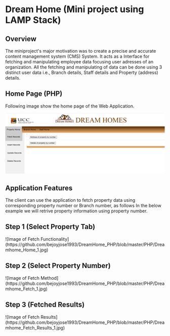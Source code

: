 # Dream Home (Mini project using LAMP Stack)
<h2 id="overview">Overview</h2>

The miniproject's major motivation was to create a precise and accurate content management system (CMS) System. It acts as a Interface for fetching and manipulating employee data focusing user adresses of an organization. All the fetching and manipulating of data can be done using 3 distinct user data i.e., Branch details, Staff details and Property (address) details. 



<h2 id="test_bed_architecture">Home Page (PHP)</h2>
Following image show the home page of the Web Application.

![Image of Home Page](https://github.com/bejoyjose1993/DreamHome_PHP/blob/master/PHP/Dreamhome_Home_1.jpg)

<h2 id="test_bed_architecture">Application Features</h2>

The client can use the application to fetch property data using corresponding property number or Branch number, as follows
In the below example we will retrive property information using property number.

<h2 id="overview"> Step 1 (Select Property Tab) </h2>
![Image of Fetch Functionality](https://github.com/bejoyjose1993/DreamHome_PHP/blob/master/PHP/Dreamhome_Home_1.jpg)
<h2 id="overview"> Step 2 (Select Property Number) </h2>
![Image of Fetch Method](https://github.com/bejoyjose1993/DreamHome_PHP/blob/master/PHP/Dreamhome_Fetch_1.jpg)
<h2 id="overview"> Step 3 (Fetched Results) </h2>
![Image of Fetch Results](https://github.com/bejoyjose1993/DreamHome_PHP/blob/master/PHP/Dreamhome_Fetch_Results_1.jpg)


